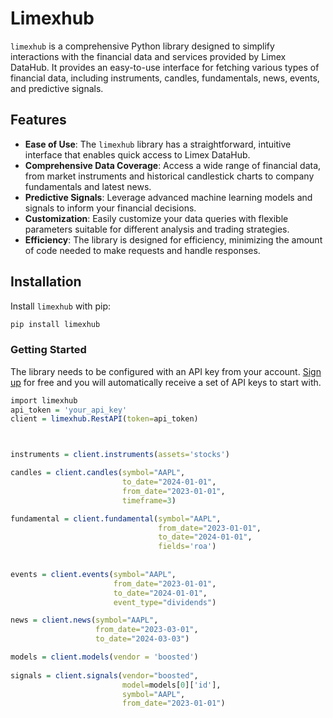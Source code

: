 # Limexhub
 
`limexhub` is a comprehensive Python library designed to simplify interactions with the financial data and services provided by Limex DataHub. It provides an easy-to-use interface for fetching various types of financial data, including instruments, candles, fundamentals, news, events, and predictive signals.
 
## Features
 
- **Ease of Use**: The `limexhub` library has a straightforward, intuitive interface that enables quick access to Limex DataHub.
- **Comprehensive Data Coverage**: Access a wide range of financial data, from market instruments and historical candlestick charts to company fundamentals and latest news.
- **Predictive Signals**: Leverage advanced machine learning models and signals to inform your financial decisions.
- **Customization**: Easily customize your data queries with flexible parameters suitable for different analysis and trading strategies.
- **Efficiency**: The library is designed for efficiency, minimizing the amount of code needed to make requests and handle responses.
 
## Installation
 
Install `limexhub` with pip:
 
```r
pip install limexhub
```



### Getting Started

The library needs to be configured with an API key from your account. [Sign up](https://datahub.limex.com) for free and you will automatically receive a set of API keys to start with.
``` r
import limexhub
api_token = 'your_api_key'
client = limexhub.RestAPI(token=api_token)



instruments = client.instruments(assets='stocks')

candles = client.candles(symbol="AAPL", 
                         to_date="2024-01-01", 
                         from_date="2023-01-01", 
                         timeframe=3)

fundamental = client.fundamental(symbol="AAPL", 
                                 from_date="2023-01-01",
                                 to_date="2024-01-01",
                                 fields='roa')
            
                                 
events = client.events(symbol="AAPL",
                       from_date="2023-01-01", 
                       to_date="2024-01-01",
                       event_type="dividends")

news = client.news(symbol="AAPL", 
                   from_date="2023-03-01",
                   to_date="2024-03-03")

models = client.models(vendor = 'boosted')
    
signals = client.signals(vendor="boosted", 
                         model=models[0]['id'], 
                         symbol="AAPL", 
                         from_date="2023-01-01")

```
